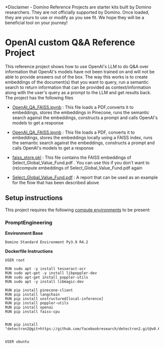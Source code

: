 *Disclaimer - Domino Reference Projects are starter kits built by Domino researchers. They are not officially supported by Domino. Once loaded, they are yours to use or modify as you see fit. We hope they will be a beneficial tool on your journey!

# OpenAI custom Q&A Reference Project

This reference project shows how to use OpenAI's LLM to do Q&A over information that OpenAI's models have not been trained on and will not be able to provide answers out of the box. The way this works is to create embeddings of the document(s) that you want to query, run a semantic search to return information that can be provided as context/information along with the user's query as a prompt to the LLM and get results back. The project has the following files 

* [OpenAI_QA_FAISS.ipynb](OpenAI_QA_FAISS.ipynb.ipynb) : This file loads a PDF,converts it to embeddings, stores the embeddings in Pinecone, runs the semantic search against the embeddings, constructs a prompt and calls OpenAI's models to get a response

* [OpenAI_QA_FAISS.ipynb](OpenAI_QA_FAISS.ipynb) : This file loads a PDF, converts it to embeddings, stores the embeddings locally using a FAISS index, runs the semantic search against the embeddings, constructs a prompt and calls OpenAI's models to get a response

* [faiss_store.pkl](faiss_store.pkl) : This file contains the FAISS embeddings of Select_Global_Value_Fund.pdf . You can use this if you don't want to (re)compute embeddings of Select_Global_Value_Fund.pdf again

* [Select_Global_Value_Fund.pdf](Select_Global_Value_Fund.pdf) : A report that can be used as an example for the flow that has been described above

## Setup instructions

This project requires the following [compute environments](https://docs.dominodatalab.com/en/latest/user_guide/f51038/environments/) to be present:

### PromptEngineering
**Environment Base** 

`Domino Standard Environment Py3.9 R4.2`

**Dockerfile Instructions**

```
USER root

RUN sudo apt -y install tesseract-ocr
RUN sudo apt-get -y install libpoppler-dev
RUN sudo apt-get install poppler-utils
RUN sudo apt -y install libmagic-dev

RUN pip install pinecone-client
RUN pip install langchain
RUN pip install unstructured[local-inference]
RUN pip install poppler-utils
RUN pip install openai
RUN pip install faiss-cpu


RUN pip install "detectron2@git+https://github.com/facebookresearch/detectron2.git@v0.6#egg=detectron2"


USER ubuntu
```
